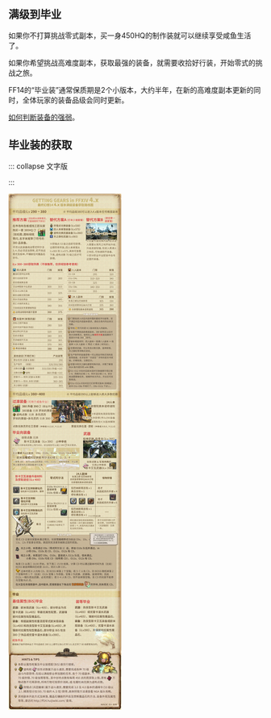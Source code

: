 ## 满级到毕业

如果你不打算挑战零式副本，买一身450HQ的制作装就可以继续享受咸鱼生活了。

如果你希望挑战高难度副本，获取最强的装备，就需要收拾好行装，开始零式的挑战之旅。

FF14的“毕业装”通常保质期是2个小版本，大约半年，在新的高难度副本更新的同时，全体玩家的装备品级会同时更新。

[如何判断装备的强弱](/basic/equip.html#装备信息)。

## 毕业装的获取

::: collapse 文字版
<!--暂缺-->
:::

![](./bis.assets/gear_4.jpg)